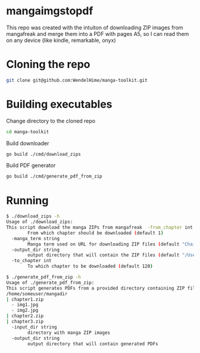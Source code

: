 # mangaimgstopdf
This repo was created with the intuiton of downloading ZIP images from mangafreak and merge them into a PDF with pages A5, so I can read them on any device (like kindle, remarkable, onyx)

# Cloning the repo
```bash
git clone git@github.com:WendelHime/manga-toolkit.git
```

# Building executables
Change directory to the cloned repo
```bash
cd manga-toolkit
```

Build downloader
```bash
go build ./cmd/download_zips
```

Build PDF generator
```bash
go build ./cmd/generate_pdf_from_zip
```

# Running

```bash
$ ./download_zips -h                                                                                                      
Usage of ./download_zips:
This script download the manga ZIPs from mangafreak  -from_chapter int
    	From which chapter should be downloaded (default 1)
  -manga_term string
    	Manga term used on URL for downloading ZIP files (default "Chainsaw_Man")
  -output_dir string
    	output directory that will contain the ZIP files (default "/Users/wotan/Documents/ChainsawMan")
  -to_chapter int
    	To which chapter to be downloaded (default 120)
```

```bash
$ ./generate_pdf_from_zip -h                                                                                              
Usage of ./generate_pdf_from_zip:
This script generates PDFs from a provided directory containing ZIP files with JPG images.
/home/someuser/mangadir
| chapter1.zip
  - img1.jpg
  - img2.jpg
| chapter2.zip
| chapter3.zip
  -input_dir string
    	directory with manga ZIP images
  -output_dir string
    	output directory that will contain generated PDFs
```
